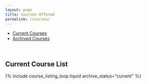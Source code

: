 ```yaml
---
layout: page
title: Courses Offered
permalink: /courses/
---
```


<ul class="nav nav-tabs" id="courseTabs" role="tablist">
  <li class="nav-item">
    <a class="nav-link active" href="/courses/">Current Courses</a>
  </li>
  <li class="nav-item">
    <a class="nav-link" href="/courses/archive/">Archived Courses</a>
  </li>
</ul>
<br>

<h2>Current Course List</h2>
{% include course_listing_loop.liquid archive_status="current" %}
